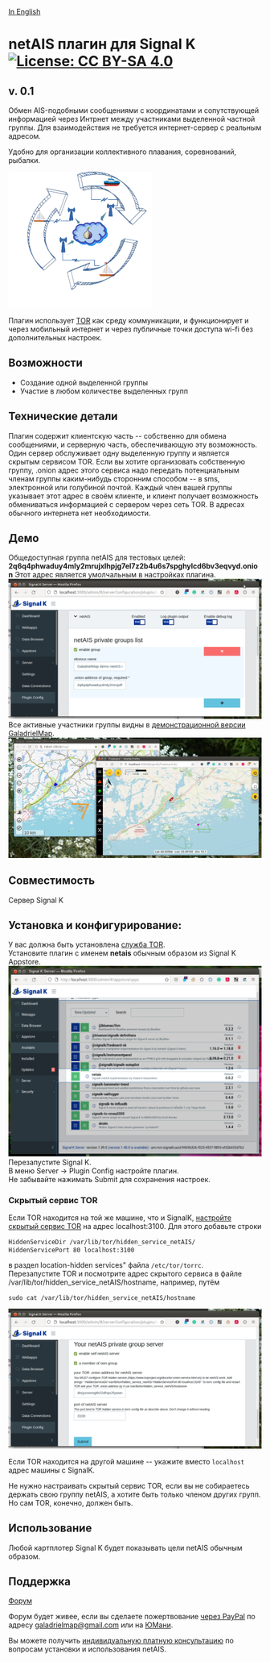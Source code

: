 [In English](https://github.com/VladimirKalachikhin/netAIS-Signal-K/blob/master/README.md)
# netAIS плагин для Signal K[![License: CC BY-SA 4.0](https://img.shields.io/badge/License-CC%20BY--SA%204.0-lightgrey.svg)](https://creativecommons.org/licenses/by-sa/4.0/)

## v. 0.1
Обмен AIS-подобными сообщениями с координатами и сопутствующей информацией через Интрнет между участниками выделенной частной группы. Для взаимодействия не требуется интернет-сервер с реальным адресом.

Удобно для организации коллективного плавания, соревнований, рыбалки.

![scheme_netAIS](screenshots/art.png)   

Плагин использует [TOR](https://ru.wikipedia.org/wiki/Tor) как среду коммуникации, и функционирует и через мобильный интернет и через публичные точки доступа wi-fi без дополнительных настроек.  

## Возможности
* Создание одной выделенной группы
* Участие в любом количестве выделенных групп

## Технические детали
Плагин содержит клиентскую часть -- собственно для обмена сообщениями, и серверную часть, обеспечивающую эту возможность. Один сервер обслуживает одну выделенную группу и является скрытым сервисом TOR.  Если вы хотите организовать собственную группу, .onion адрес этого сервиса надо передать потенциальным членам группы каким-нибудь сторонним способом -- в sms, электронной или голубиной почтой. Каждый член вашей группы указывает этот адрес в своём клиенте, и клиент получает возможность обмениваться информацией с сервером через сеть TOR. В адресах обычного интернета нет необходимости.

## Демо
Общедоступная группа netAIS для тестовых целей:  
**2q6q4phwaduy4mly2mrujxlhpjg7el7z2b4u6s7spghylcd6bv3eqvyd.onion**  Этот адрес является умолчальным в настройках плагина.  
![экран настройки выделенных групп](screenshots/s2.png)   
Все активные участники группы видны в [демонстрационной версии](http://130.61.159.53/map/) [GaladrielMap](http://galadrielmap.hs-yachten.at/).  
![использование](screenshots/s1.jpg)   

## Совместимость
Сервер Signal K 

## Установка и конфигурирование:
У вас должна быть установлена [служба TOR](https://community.torproject.org/onion-services/setup/install/).  
Установите плагин с именем **netais** обычным образом из Signal K Appstore.   
![appstore_screenshot](screenshots/s4.png)   
Перезапустите Signal K.  
В меню Server -> Plugin Config настройте плагин.   
Не забывайте нажимать Submit для сохранения настроек.

### Скрытый сервис TOR

Если TOR находится на той же машине, что и SignalK, [настройте скрытый сервис TOR](https://community.torproject.org/onion-services/setup/) на 
адрес localhost:3100. Для этого добавьте строки  

```
HiddenServiceDir /var/lib/tor/hidden_service_netAIS/   
HiddenServicePort 80 localhost:3100  
```

в раздел location-hidden services" файла `/etc/tor/torrc`.  
Перезапустите TOR и посмотрите адрес скрытого сервиса в файле /var/lib/tor/hidden_service_netAIS/hostname, например, путём   
```
sudo cat /var/lib/tor/hidden_service_netAIS/hostname  
```

![screenshot](screenshots/s3.png)   

Если TOR находится на другой машине -- укажите вместо `localhost` адрес машины с SignalK.

Не нужно настраивать скрытый сервис TOR, если вы не собираетесь держать свою группу netAIS, а хотите быть только членом других групп. Но сам TOR, конечно, должен быть.

## Использование
Любой картплотер Signal K будет показывать цели netAIS обычным образом.
 
## Поддержка
[Форум](https://github.com/VladimirKalachikhin/Galadriel-map/discussions)

Форум будет живее, если вы сделаете пожертвование [через PayPal](https://paypal.me/VladimirKalachikhin) по адресу [galadrielmap@gmail.com](mailto:galadrielmap@gmail.com) или на [ЮМани](https://yasobe.ru/na/galadrielmap).

Вы можете получить [индивидуальную платную консультацию](https://kwork.ru/training-consulting/20093293/konsultatsii-po-ustanovke-i-ispolzovaniyu-galadrielmap) по вопросам установки и использования netAIS.
